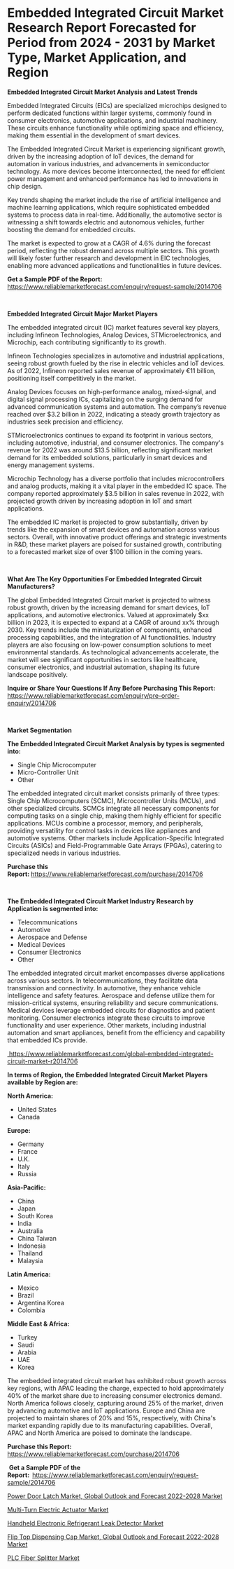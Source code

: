 <p><h1>Embedded Integrated Circuit Market Research Report Forecasted for Period from 2024 -  2031 by Market Type, Market Application, and Region</h1></p><p><strong>Embedded Integrated Circuit Market Analysis and Latest Trends</strong></p>
<p><p>Embedded Integrated Circuits (EICs) are specialized microchips designed to perform dedicated functions within larger systems, commonly found in consumer electronics, automotive applications, and industrial machinery. These circuits enhance functionality while optimizing space and efficiency, making them essential in the development of smart devices.</p><p>The Embedded Integrated Circuit Market is experiencing significant growth, driven by the increasing adoption of IoT devices, the demand for automation in various industries, and advancements in semiconductor technology. As more devices become interconnected, the need for efficient power management and enhanced performance has led to innovations in chip design.</p><p>Key trends shaping the market include the rise of artificial intelligence and machine learning applications, which require sophisticated embedded systems to process data in real-time. Additionally, the automotive sector is witnessing a shift towards electric and autonomous vehicles, further boosting the demand for embedded circuits. </p><p>The market is expected to grow at a CAGR of 4.6% during the forecast period, reflecting the robust demand across multiple sectors. This growth will likely foster further research and development in EIC technologies, enabling more advanced applications and functionalities in future devices.</p></p>
<p><strong>Get a Sample PDF of the Report:&nbsp;</strong> <a href="https://www.reliablemarketforecast.com/enquiry/request-sample/2014706?utm_campaign=1170&utm_medium=2&utm_source=Github&utm_content=ia&utm_term=26102024&utm_id=embedded-integrated-circuit">https://www.reliablemarketforecast.com/enquiry/request-sample/2014706</a></p>
<p>&nbsp;</p>
<p><strong>Embedded Integrated Circuit Major Market Players</strong></p>
<p><p>The embedded integrated circuit (IC) market features several key players, including Infineon Technologies, Analog Devices, STMicroelectronics, and Microchip, each contributing significantly to its growth. </p><p>Infineon Technologies specializes in automotive and industrial applications, seeing robust growth fueled by the rise in electric vehicles and IoT devices. As of 2022, Infineon reported sales revenue of approximately €11 billion, positioning itself competitively in the market.</p><p>Analog Devices focuses on high-performance analog, mixed-signal, and digital signal processing ICs, capitalizing on the surging demand for advanced communication systems and automation. The company’s revenue reached over $3.2 billion in 2022, indicating a steady growth trajectory as industries seek precision and efficiency.</p><p>STMicroelectronics continues to expand its footprint in various sectors, including automotive, industrial, and consumer electronics. The company's revenue for 2022 was around $13.5 billion, reflecting significant market demand for its embedded solutions, particularly in smart devices and energy management systems.</p><p>Microchip Technology has a diverse portfolio that includes microcontrollers and analog products, making it a vital player in the embedded IC space. The company reported approximately $3.5 billion in sales revenue in 2022, with projected growth driven by increasing adoption in IoT and smart applications.</p><p>The embedded IC market is projected to grow substantially, driven by trends like the expansion of smart devices and automation across various sectors. Overall, with innovative product offerings and strategic investments in R&D, these market players are poised for sustained growth, contributing to a forecasted market size of over $100 billion in the coming years.</p></p>
<p>&nbsp;</p>
<p><strong>What Are The Key Opportunities For Embedded Integrated Circuit Manufacturers?</strong></p>
<p><p>The global Embedded Integrated Circuit market is projected to witness robust growth, driven by the increasing demand for smart devices, IoT applications, and automotive electronics. Valued at approximately $xx billion in 2023, it is expected to expand at a CAGR of around xx% through 2030. Key trends include the miniaturization of components, enhanced processing capabilities, and the integration of AI functionalities. Industry players are also focusing on low-power consumption solutions to meet environmental standards. As technological advancements accelerate, the market will see significant opportunities in sectors like healthcare, consumer electronics, and industrial automation, shaping its future landscape positively.</p></p>
<p><strong>Inquire or Share Your Questions If Any Before Purchasing This Report:</strong> <a href="https://www.reliablemarketforecast.com/enquiry/pre-order-enquiry/2014706?utm_campaign=1170&utm_medium=2&utm_source=Github&utm_content=ia&utm_term=26102024&utm_id=embedded-integrated-circuit">https://www.reliablemarketforecast.com/enquiry/pre-order-enquiry/2014706</a></p>
<p>&nbsp;</p>
<p><strong>Market Segmentation</strong></p>
<p><strong>The Embedded Integrated Circuit Market Analysis by types is segmented into:</strong></p>
<p><ul><li>Single Chip Microcomputer</li><li>Micro-Controller Unit</li><li>Other</li></ul></p>
<p><p>The embedded integrated circuit market consists primarily of three types: Single Chip Microcomputers (SCMC), Microcontroller Units (MCUs), and other specialized circuits. SCMCs integrate all necessary components for computing tasks on a single chip, making them highly efficient for specific applications. MCUs combine a processor, memory, and peripherals, providing versatility for control tasks in devices like appliances and automotive systems. Other markets include Application-Specific Integrated Circuits (ASICs) and Field-Programmable Gate Arrays (FPGAs), catering to specialized needs in various industries.</p></p>
<p><strong>Purchase this Report:&nbsp;</strong><a href="https://www.reliablemarketforecast.com/purchase/2014706?utm_campaign=1170&utm_medium=2&utm_source=Github&utm_content=ia&utm_term=26102024&utm_id=embedded-integrated-circuit">https://www.reliablemarketforecast.com/purchase/2014706</a></p>
<p>&nbsp;</p>
<p><strong>The Embedded Integrated Circuit Market Industry Research by Application is segmented into:</strong></p>
<p><ul><li>Telecommunications</li><li>Automotive</li><li>Aerospace and Defense</li><li>Medical Devices</li><li>Consumer Electronics</li><li>Other</li></ul></p>
<p><p>The embedded integrated circuit market encompasses diverse applications across various sectors. In telecommunications, they facilitate data transmission and connectivity. In automotive, they enhance vehicle intelligence and safety features. Aerospace and defense utilize them for mission-critical systems, ensuring reliability and secure communications. Medical devices leverage embedded circuits for diagnostics and patient monitoring. Consumer electronics integrate these circuits to improve functionality and user experience. Other markets, including industrial automation and smart appliances, benefit from the efficiency and capability that embedded ICs provide.</p></p>
<p><a href="https://www.reliablemarketforecast.com/global-embedded-integrated-circuit-market-r2014706?utm_campaign=1170&utm_medium=2&utm_source=Github&utm_content=ia&utm_term=26102024&utm_id=embedded-integrated-circuit">&nbsp;https://www.reliablemarketforecast.com/global-embedded-integrated-circuit-market-r2014706</a></p>
<p><strong>In terms of Region, the Embedded Integrated Circuit Market Players available by Region are:</strong></p>
<p>
    <p> <strong> North America: </strong>
        <ul>
            <li>United States</li>
            <li>Canada</li>
        </ul>
        </p> 
    <p> <strong> Europe: </strong>
        <ul>
            <li>Germany</li>
            <li>France</li>
            <li>U.K.</li>
            <li>Italy</li>
            <li>Russia</li>
        </ul>
        </p> 
    <p> <strong> Asia-Pacific: </strong>
        <ul>
            <li>China</li>
            <li>Japan</li>
            <li>South Korea</li>
            <li>India</li>
            <li>Australia</li>
            <li>China Taiwan</li>
            <li>Indonesia</li>
            <li>Thailand</li>
            <li>Malaysia</li>
        </ul>
        </p> 
    <p> <strong> Latin America: </strong>
        <ul>
            <li>Mexico</li>
            <li>Brazil</li>
            <li>Argentina Korea</li>
            <li>Colombia</li>
        </ul>
        </p> 
    <p> <strong> Middle East & Africa: </strong>
        <ul>
            <li>Turkey</li>
            <li>Saudi</li>
            <li>Arabia</li>
            <li>UAE</li>
            <li>Korea</li>
        </ul>
    </p>
    </p>
<p><p>The embedded integrated circuit market has exhibited robust growth across key regions, with APAC leading the charge, expected to hold approximately 40% of the market share due to increasing consumer electronics demand. North America follows closely, capturing around 25% of the market, driven by advancing automotive and IoT applications. Europe and China are projected to maintain shares of 20% and 15%, respectively, with China's market expanding rapidly due to its manufacturing capabilities. Overall, APAC and North America are poised to dominate the landscape.</p></p>
<p><strong>Purchase this Report: </strong><a href="https://www.reliablemarketforecast.com/purchase/2014706?utm_campaign=1170&utm_medium=2&utm_source=Github&utm_content=ia&utm_term=26102024&utm_id=embedded-integrated-circuit">https://www.reliablemarketforecast.com/purchase/2014706</a></p>
<p>&nbsp;<strong>Get a Sample PDF of the Report:&nbsp;&nbsp;</strong><a href="https://www.reliablemarketforecast.com/enquiry/request-sample/2014706?utm_campaign=1170&utm_medium=2&utm_source=Github&utm_content=ia&utm_term=26102024&utm_id=embedded-integrated-circuit">https://www.reliablemarketforecast.com/enquiry/request-sample/2014706</a></p>
<p><strong></strong></p>
<p><p><a href="https://www.linkedin.com/pulse/global-power-door-latch-market-outlook-forecast-2022-2028-qtyne?utm_campaign=1170&utm_medium=2&utm_source=Github&utm_content=ia&utm_term=26102024&utm_id=embedded-integrated-circuit">Power Door Latch Market, Global Outlook and Forecast 2022-2028 Market</a></p><p><a href="https://issuu.com/reportprime-2/docs/multi-turn-electric-actuator-market-size-2030.pptx?utm_campaign=1170&utm_medium=2&utm_source=Github&utm_content=ia&utm_term=26102024&utm_id=embedded-integrated-circuit">Multi-Turn Electric Actuator Market</a></p><p><a href="https://issuu.com/reportprime-2/docs/handheld-electronic-refrigerant-leak-detector-mark?utm_campaign=1170&utm_medium=2&utm_source=Github&utm_content=ia&utm_term=26102024&utm_id=embedded-integrated-circuit">Handheld Electronic Refrigerant Leak Detector Market</a></p><p><a href="https://www.linkedin.com/pulse/global-flip-top-dispensing-cap-market-outlook-forecast-2022-2028-jp4fe?utm_campaign=1170&utm_medium=2&utm_source=Github&utm_content=ia&utm_term=26102024&utm_id=embedded-integrated-circuit">Flip Top Dispensing Cap Market, Global Outlook and Forecast 2022-2028 Market</a></p><p><a href="https://github.com/wwwkeltoum/Market-Research-Report-List-5/blob/main/plc-fiber-splitter-market.md?utm_campaign=1170&utm_medium=2&utm_source=Github&utm_content=ia&utm_term=26102024&utm_id=embedded-integrated-circuit">PLC Fiber Splitter Market</a></p></p>